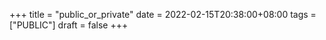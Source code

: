 +++
title = "public_or_private"
date = 2022-02-15T20:38:00+08:00
tags = ["PUBLIC"]
draft = false
+++
